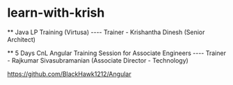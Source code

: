 # learn-with-krish
** Java LP Training (Virtusa) ---- Trainer - Krishantha Dinesh (Senior Architect)


** 5 Days CnL Angular Training Session for Associate Engineers ---- Trainer - Rajkumar Sivasubramanian (Associate Director - Technology)

https://github.com/BlackHawk1212/Angular
